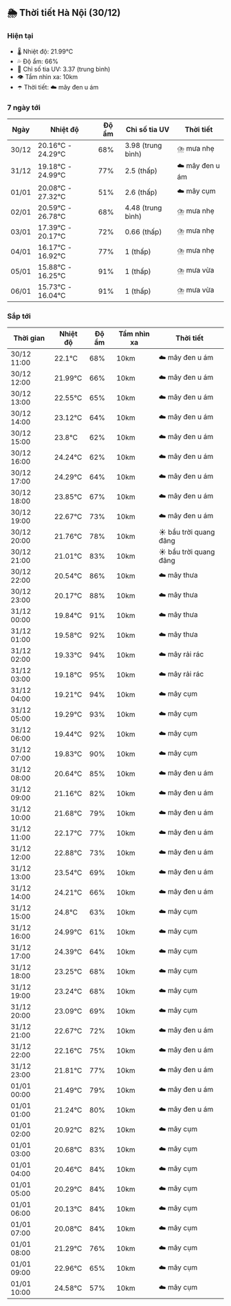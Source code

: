 ## 🌦️ Thời tiết Hà Nội (30/12)

### Hiện tại

- 🌡️ Nhiệt độ: 21.99℃
- 💦 Độ ẩm: 66%
- 🌟 Chỉ số tia UV: 3.37 (trung bình)
- 👁️ Tầm nhìn xa: 10km
- ☂️ Thời tiết: ☁️ mây đen u ám

### 7 ngày tới

| Ngày | Nhiệt độ | Độ ẩm | Chỉ số tia UV | Thời tiết |
| --- | --- | --- | --- | --- |
| 30/12 | 20.16℃ - 24.29℃ | 68% | 3.98 (trung bình) | ⛈️ mưa nhẹ |
| 31/12 | 19.18℃ - 24.99℃ | 77% | 2.5 (thấp) | ☁️ mây đen u ám |
| 01/01 | 20.08℃ - 27.32℃ | 51% | 2.6 (thấp) | ☁️ mây cụm |
| 02/01 | 20.59℃ - 26.78℃ | 68% | 4.48 (trung bình) | ⛈️ mưa nhẹ |
| 03/01 | 17.39℃ - 20.17℃ | 72% | 0.66 (thấp) | ⛈️ mưa nhẹ |
| 04/01 | 16.17℃ - 16.92℃ | 77% | 1 (thấp) | ⛈️ mưa nhẹ |
| 05/01 | 15.88℃ - 16.25℃ | 91% | 1 (thấp) | ⛈️ mưa vừa |
| 06/01 | 15.73℃ - 16.04℃ | 91% | 1 (thấp) | ⛈️ mưa vừa |

### Sắp tới

| Thời gian | Nhiệt độ | Độ ẩm | Tầm nhìn xa | Thời tiết |
| --- | --- | --- | --- | --- |
| 30/12 11:00 | 22.1℃ | 68% | 10km | ☁️ mây đen u ám |
| 30/12 12:00 | 21.99℃ | 66% | 10km | ☁️ mây đen u ám |
| 30/12 13:00 | 22.55℃ | 65% | 10km | ☁️ mây đen u ám |
| 30/12 14:00 | 23.12℃ | 64% | 10km | ☁️ mây đen u ám |
| 30/12 15:00 | 23.8℃ | 62% | 10km | ☁️ mây đen u ám |
| 30/12 16:00 | 24.24℃ | 62% | 10km | ☁️ mây đen u ám |
| 30/12 17:00 | 24.29℃ | 64% | 10km | ☁️ mây đen u ám |
| 30/12 18:00 | 23.85℃ | 67% | 10km | ☁️ mây đen u ám |
| 30/12 19:00 | 22.67℃ | 73% | 10km | ☁️ mây đen u ám |
| 30/12 20:00 | 21.76℃ | 78% | 10km | ☀️ bầu trời quang đãng |
| 30/12 21:00 | 21.01℃ | 83% | 10km | ☀️ bầu trời quang đãng |
| 30/12 22:00 | 20.54℃ | 86% | 10km | ☁️ mây thưa |
| 30/12 23:00 | 20.17℃ | 88% | 10km | ☁️ mây thưa |
| 31/12 00:00 | 19.84℃ | 91% | 10km | ☁️ mây thưa |
| 31/12 01:00 | 19.58℃ | 92% | 10km | ☁️ mây thưa |
| 31/12 02:00 | 19.33℃ | 94% | 10km | ☁️ mây rải rác |
| 31/12 03:00 | 19.18℃ | 95% | 10km | ☁️ mây rải rác |
| 31/12 04:00 | 19.21℃ | 94% | 10km | ☁️ mây cụm |
| 31/12 05:00 | 19.29℃ | 93% | 10km | ☁️ mây cụm |
| 31/12 06:00 | 19.44℃ | 92% | 10km | ☁️ mây cụm |
| 31/12 07:00 | 19.83℃ | 90% | 10km | ☁️ mây cụm |
| 31/12 08:00 | 20.64℃ | 85% | 10km | ☁️ mây đen u ám |
| 31/12 09:00 | 21.16℃ | 82% | 10km | ☁️ mây đen u ám |
| 31/12 10:00 | 21.68℃ | 79% | 10km | ☁️ mây đen u ám |
| 31/12 11:00 | 22.17℃ | 77% | 10km | ☁️ mây đen u ám |
| 31/12 12:00 | 22.88℃ | 73% | 10km | ☁️ mây đen u ám |
| 31/12 13:00 | 23.54℃ | 69% | 10km | ☁️ mây đen u ám |
| 31/12 14:00 | 24.21℃ | 66% | 10km | ☁️ mây đen u ám |
| 31/12 15:00 | 24.8℃ | 63% | 10km | ☁️ mây cụm |
| 31/12 16:00 | 24.99℃ | 61% | 10km | ☁️ mây cụm |
| 31/12 17:00 | 24.39℃ | 64% | 10km | ☁️ mây cụm |
| 31/12 18:00 | 23.25℃ | 68% | 10km | ☁️ mây cụm |
| 31/12 19:00 | 23.24℃ | 68% | 10km | ☁️ mây cụm |
| 31/12 20:00 | 23.09℃ | 69% | 10km | ☁️ mây cụm |
| 31/12 21:00 | 22.67℃ | 72% | 10km | ☁️ mây đen u ám |
| 31/12 22:00 | 22.16℃ | 75% | 10km | ☁️ mây đen u ám |
| 31/12 23:00 | 21.81℃ | 77% | 10km | ☁️ mây đen u ám |
| 01/01 00:00 | 21.49℃ | 79% | 10km | ☁️ mây đen u ám |
| 01/01 01:00 | 21.24℃ | 80% | 10km | ☁️ mây đen u ám |
| 01/01 02:00 | 20.92℃ | 82% | 10km | ☁️ mây cụm |
| 01/01 03:00 | 20.68℃ | 83% | 10km | ☁️ mây cụm |
| 01/01 04:00 | 20.46℃ | 84% | 10km | ☁️ mây cụm |
| 01/01 05:00 | 20.29℃ | 84% | 10km | ☁️ mây cụm |
| 01/01 06:00 | 20.13℃ | 84% | 10km | ☁️ mây cụm |
| 01/01 07:00 | 20.08℃ | 84% | 10km | ☁️ mây cụm |
| 01/01 08:00 | 21.29℃ | 76% | 10km | ☁️ mây cụm |
| 01/01 09:00 | 22.96℃ | 65% | 10km | ☁️ mây cụm |
| 01/01 10:00 | 24.58℃ | 57% | 10km | ☁️ mây cụm |
